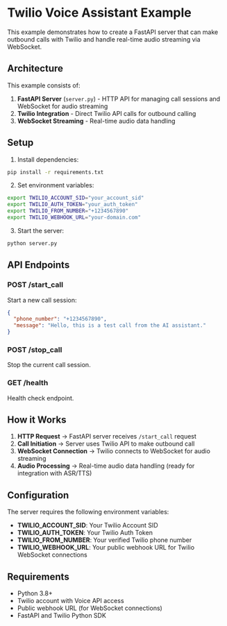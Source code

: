 # Twilio Voice Assistant Example

This example demonstrates how to create a FastAPI server that can make outbound calls with Twilio and handle real-time audio streaming via WebSocket.

## Architecture

This example consists of:

1. **FastAPI Server** (`server.py`) - HTTP API for managing call sessions and WebSocket for audio streaming
2. **Twilio Integration** - Direct Twilio API calls for outbound calling
3. **WebSocket Streaming** - Real-time audio data handling

## Setup

1. Install dependencies:
```bash
pip install -r requirements.txt
```

2. Set environment variables:
```bash
export TWILIO_ACCOUNT_SID="your_account_sid"
export TWILIO_AUTH_TOKEN="your_auth_token"
export TWILIO_FROM_NUMBER="+1234567890"
export TWILIO_WEBHOOK_URL="your-domain.com"
```

3. Start the server:
```bash
python server.py
```

## API Endpoints

### POST /start_call
Start a new call session:
```json
{
  "phone_number": "+1234567890",
  "message": "Hello, this is a test call from the AI assistant."
}
```

### POST /stop_call
Stop the current call session.

### GET /health
Health check endpoint.

## How it Works

1. **HTTP Request** → FastAPI server receives `/start_call` request
2. **Call Initiation** → Server uses Twilio API to make outbound call
3. **WebSocket Connection** → Twilio connects to WebSocket for audio streaming
4. **Audio Processing** → Real-time audio data handling (ready for integration with ASR/TTS)

## Configuration

The server requires the following environment variables:

- **TWILIO_ACCOUNT_SID**: Your Twilio Account SID
- **TWILIO_AUTH_TOKEN**: Your Twilio Auth Token
- **TWILIO_FROM_NUMBER**: Your verified Twilio phone number
- **TWILIO_WEBHOOK_URL**: Your public webhook URL for Twilio WebSocket connections

## Requirements

- Python 3.8+
- Twilio account with Voice API access
- Public webhook URL (for WebSocket connections)
- FastAPI and Twilio Python SDK
